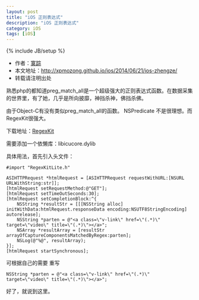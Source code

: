 ```yaml
---
layout: post
title: "iOS 正则表达式"
description: "iOS 正则表达式"
category: iOS
tags: [iOS]
---
```

{% include JB/setup %}

*	作者：<a href="http://weibo.com/xpmozong" target="blank">寞踪</a>
*	本文地址：http://xpmozong.github.io/ios/2014/06/21/ios-zhengze/
*	转载请注明出处

熟悉php的都知道preg_match_all是一个超级强大的正则表达式函数。在数据采集的世界里，有了她，几乎是所向披靡，神挡杀神，佛挡杀佛。

由于Object-C有没有类似preg_match_all的函数。 NSPredicate 不是很理想。而RegexKit很强大。

下载地址：<a href="https://github.com/wezm/RegexKitLite">RegexKit</a>

需要添加一个依懒库：libicucore.dylib

具体用法，首先引入头文件：

    #import "RegexKitLite.h"

    ASIHTTPRequest *htmlRequest = [ASIHTTPRequest requestWithURL:[NSURL URLWithString:str]];
    [htmlRequest setRequestMethod:@"GET"];
    [htmlRequest setTimeOutSeconds:30];
    [htmlRequest setCompletionBlock:^{
        NSString *resultStr = [[[NSString alloc] initWithData:htmlRequest.responseData encoding:NSUTF8StringEncoding] autorelease];
        NSString *parten = @"<a class=\"v-link\" href=\"(.*)\" target=\"video\" title=\"(.*)\"></a>";
        NSArray *resultArray = [resultStr arrayOfCaptureComponentsMatchedByRegex:parten];
        NSLog(@"%@", resultArray);
    }];
    [htmlRequest startSynchronous];


可根据自己的需要 重写 

    NSString *parten = @"<a class=\"v-link\" href=\"(.*)\" target=\"video\" title=\"(.*)\"></a>";

好了，就说到这里。
